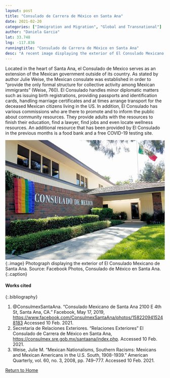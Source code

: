 ```yaml
---
layout: post
title: "Consulado de Carrera de México en Santa Ana"
date: 2021-02-20
categories: ["Immigration and Migration", "Global and Transnational"]
author: "Daniela Garcia"
lat: 33.748 
lng: -117.836
runningtitle: "Consulado de Carrera de México en Santa Ana"
desc: "A recent image displaying the exterior of El Consulado Mexicano de Santa Ana."
---
```

Located in the heart of Santa Ana, el Consulado de Mexico serves as an extension of the Mexican government outside of its country. As stated by author Julie Weise, the Mexican consulate was established in order to “provide the only formal structure for collective activity among Mexican immigrants” (Weise, 760).  El Consulado handles minor diplomatic matters such as issuing birth registrations, providing passports and identification cards, handling marriage certificates and at times arrange transport for the deceased Mexican citizens living in the US. In addition, El Consulado has various commissions who are there to promote and to inform the public about community resources. They provide adults with the resources to finish their education, find a lawyer, find jobs and even locate wellness resources. An additional resource that has been provided by El Consulado in the previous months is a food bank and a free COVID-19 testing site. 

![Consulado Mexicano de Santa Ana](images/consuladomexicanodesantaana_pin1_image1.jpg)
   {:.image} 
Photograph displaying the exterior of El Consulado Mexicano de Santa Ana. Source: Facebook Photos, Consulado de México en Santa Ana. 
   {:.caption} 

#### Works cited

{:.bibliography}
1. @ConsulmexSantaAna. “Consulado Mexicano de Santa Ana 2100 E 4th St, Santa Ana, CA.” Facebook, May 17, 2019, https://www.facebook.com/ConsulmexSantaAna/photos/1582209415248183 Accessed 10 Feb. 2021. 
2. Secretaria de Relaciones Exteriores. “Relaciones Exteriores” El Consulado de Carrera de México en Santa Ana, https://consulmex.sre.gob.mx/santaana/index.php. Accessed 10 Feb. 2021. 
3. Weise, Julie M. “Mexican Nationalisms, Southern Racisms: Mexicans and Mexican Americans in the U.S. South, 1908-1939.” American Quarterly, vol. 60, no. 3, 2008, pp. 749–777. Accessed 10 Feb. 2021.

[Return to Home](https://uclachicanxstudies.github.io/BarrioSuburbanisms/)
